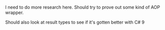 I need to do more research here. Should try to prove out some kind of AOP wrapper.


Should also look at result types to see if it's gotten better with C# 9